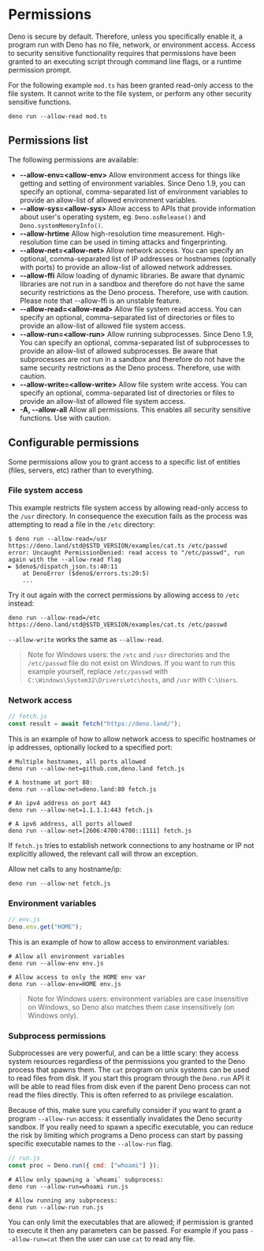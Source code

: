 # Permissions

Deno is secure by default. Therefore, unless you specifically enable it, a
program run with Deno has no file, network, or environment access. Access to
security sensitive functionality requires that permissions have been granted to
an executing script through command line flags, or a runtime permission prompt.

For the following example `mod.ts` has been granted read-only access to the file
system. It cannot write to the file system, or perform any other security
sensitive functions.

```shell
deno run --allow-read mod.ts
```

## Permissions list

The following permissions are available:

- **--allow-env=\<allow-env\>** Allow environment access for things like getting
  and setting of environment variables. Since Deno 1.9, you can specify an
  optional, comma-separated list of environment variables to provide an
  allow-list of allowed environment variables.
- **--allow-sys=\<allow-sys\>** Allow access to APIs that provide information about user's operating system, eg. `Deno.osRelease()` and `Deno.systemMemoryInfo()`.
- **--allow-hrtime** Allow high-resolution time measurement. High-resolution
  time can be used in timing attacks and fingerprinting.
- **--allow-net=\<allow-net\>** Allow network access. You can specify an
  optional, comma-separated list of IP addresses or hostnames (optionally with
  ports) to provide an allow-list of allowed network addresses.
- **--allow-ffi** Allow loading of dynamic libraries. Be aware that dynamic
  libraries are not run in a sandbox and therefore do not have the same security
  restrictions as the Deno process. Therefore, use with caution. Please note
  that --allow-ffi is an unstable feature.
- **--allow-read=\<allow-read\>** Allow file system read access. You can specify
  an optional, comma-separated list of directories or files to provide an
  allow-list of allowed file system access.
- **--allow-run=\<allow-run\>** Allow running subprocesses. Since Deno 1.9, You
  can specify an optional, comma-separated list of subprocesses to provide an
  allow-list of allowed subprocesses. Be aware that subprocesses are not run in
  a sandbox and therefore do not have the same security restrictions as the Deno
  process. Therefore, use with caution.
- **--allow-write=\<allow-write\>** Allow file system write access. You can
  specify an optional, comma-separated list of directories or files to provide
  an allow-list of allowed file system access.
- **-A, --allow-all** Allow all permissions. This enables all security sensitive
  functions. Use with caution.



## Configurable permissions

Some permissions allow you to grant access to a specific list of entities
(files, servers, etc) rather than to everything.

### File system access

This example restricts file system access by allowing read-only access to the
`/usr` directory. In consequence the execution fails as the process was
attempting to read a file in the `/etc` directory:

```shell
$ deno run --allow-read=/usr https://deno.land/std@$STD_VERSION/examples/cat.ts /etc/passwd
error: Uncaught PermissionDenied: read access to "/etc/passwd", run again with the --allow-read flag
► $deno$/dispatch_json.ts:40:11
    at DenoError ($deno$/errors.ts:20:5)
    ...
```

Try it out again with the correct permissions by allowing access to `/etc`
instead:

```shell
deno run --allow-read=/etc https://deno.land/std@$STD_VERSION/examples/cat.ts /etc/passwd
```

`--allow-write` works the same as `--allow-read`.

> Note for Windows users: the `/etc` and `/usr` directories and the
> `/etc/passwd` file do not exist on Windows. If you want to run this example
> yourself, replace `/etc/passwd` with `C:\Windows\System32\Drivers\etc\hosts`,
> and `/usr` with `C:\Users`.

### Network access

```js
// fetch.js
const result = await fetch("https://deno.land/");
```

This is an example of how to allow network access to specific hostnames or ip
addresses, optionally locked to a specified port:

```shell
# Multiple hostnames, all ports allowed
deno run --allow-net=github.com,deno.land fetch.js

# A hostname at port 80:
deno run --allow-net=deno.land:80 fetch.js

# An ipv4 address on port 443
deno run --allow-net=1.1.1.1:443 fetch.js

# A ipv6 address, all ports allowed
deno run --allow-net=[2606:4700:4700::1111] fetch.js
```

If `fetch.js` tries to establish network connections to any hostname or IP not
explicitly allowed, the relevant call will throw an exception.

Allow net calls to any hostname/ip:

```shell
deno run --allow-net fetch.js
```

### Environment variables

```js
// env.js
Deno.env.get("HOME");
```

This is an example of how to allow access to environment variables:

```shell
# Allow all environment variables
deno run --allow-env env.js

# Allow access to only the HOME env var
deno run --allow-env=HOME env.js
```

> Note for Windows users: environment variables are case insensitive on Windows,
> so Deno also matches them case insensitively (on Windows only).

### Subprocess permissions

Subprocesses are very powerful, and can be a little scary: they access system
resources regardless of the permissions you granted to the Deno process that
spawns them. The `cat` program on unix systems can be used to read files from
disk. If you start this program through the `Deno.run` API it will be able to
read files from disk even if the parent Deno process can not read the files
directly. This is often referred to as privilege escalation.

Because of this, make sure you carefully consider if you want to grant a program
`--allow-run` access: it essentially invalidates the Deno security sandbox. If
you really need to spawn a specific executable, you can reduce the risk by
limiting which programs a Deno process can start by passing specific executable
names to the `--allow-run` flag.

```js
// run.js
const proc = Deno.run({ cmd: ["whoami"] });
```

```shell
# Allow only spawning a `whoami` subprocess:
deno run --allow-run=whoami run.js

# Allow running any subprocess:
deno run --allow-run run.js
```

You can only limit the executables that are allowed; if permission is granted to
execute it then any parameters can be passed. For example if you pass
`--allow-run=cat` then the user can use `cat` to read any file.
